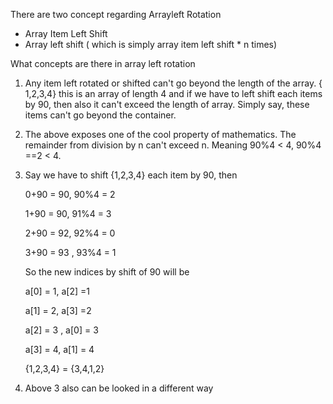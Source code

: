 There are two concept regarding Arrayleft Rotation


* Array Item Left Shift
* Array left shift ( which is simply array item left shift * n times)

What concepts are there in array left rotation 

1. Any item left rotated or shifted can't go beyond the length of the array. { 1,2,3,4} this is an array of length 4 and if we have to left shift each items by 90, then also it can't exceed the length of array. Simply say, these items can't go beyond the container.
2. The above exposes one of the cool property of mathematics. The remainder from division by n can't exceed n. Meaning 90%4 < 4, 90%4 ==2 < 4.
3. Say we have to shift {1,2,3,4} each item by 90, then 

    0+90 = 90, 90%4 = 2
    
    1+90 = 90, 91%4 = 3
    
    2+90  = 92, 92%4 = 0
    
    3+90 = 93 , 93%4 = 1
    
    So the new indices by shift of 90 will be
    
    a[0] = 1,  a[2] =1
 
    a[1] = 2,  a[3] =2
    
    a[2] = 3 ,  a[0] = 3
    
    a[3] = 4,  a[1] = 4
    
    {1,2,3,4} = {3,4,1,2}
    
4. Above 3 also can be looked in a different way 